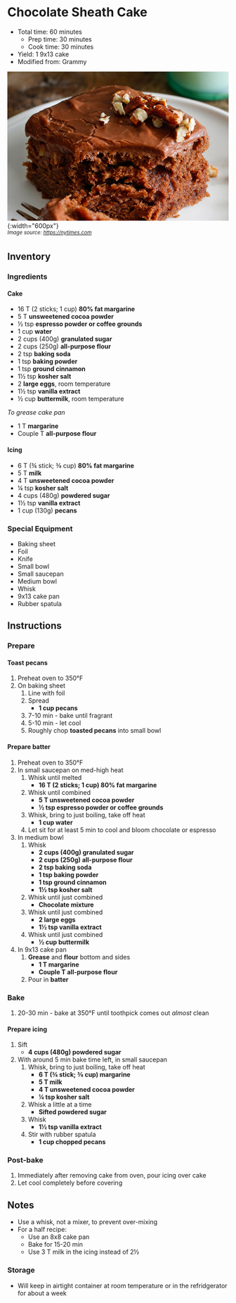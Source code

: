 # Chocolate Sheath Cake

- Total time: 60 minutes
    - Prep time: 30 minutes
    - Cook time: 30 minutes
- Yield: 1 9x13 cake
- Modified from: Grammy

![](./hero.jpg){:width="600px"}
<br />
_<sup>Image source: <https://nytimes.com></sup>_

## Inventory

### Ingredients

#### Cake

- 16 T (2 sticks; 1 cup) **80% fat margarine**
- 5 T **unsweetened cocoa powder**
- ½ tsp **espresso powder or coffee grounds**
- 1 cup **water**
- 2 cups (400g) **granulated sugar**
- 2 cups (250g) **all-purpose flour**
- 2 tsp **baking soda**
- 1 tsp **baking powder**
- 1 tsp **ground cinnamon**
- 1½ tsp **kosher salt**
- 2 **large eggs**, room temperature
- 1½ tsp **vanilla extract**
- ½ cup **buttermilk**, room temperature

_To grease cake pan_

- 1 T **margarine**
- Couple T **all-purpose flour**

#### Icing

- 6 T (¾ stick; ⅜ cup) **80% fat margarine**
- 5 T **milk**
- 4 T **unsweetened cocoa powder**
- ¼ tsp **kosher salt**
- 4 cups (480g) **powdered sugar**
- 1½ tsp **vanilla extract**
- 1 cup (130g) **pecans**

### Special Equipment

- Baking sheet
- Foil
- Knife
- Small bowl
- Small saucepan
- Medium bowl
- Whisk
- 9x13 cake pan
- Rubber spatula

## Instructions

### Prepare

#### Toast pecans

1. Preheat oven to 350°F
1. On baking sheet
    1. Line with foil
    1. Spread
        - **1 cup pecans**
    1. 7-10 min - bake until fragrant
    1. 5-10 min - let cool
    1. Roughly chop **toasted pecans** into small bowl

#### Prepare batter

1. Preheat oven to 350°F
1. In small saucepan on med-high heat
    1. Whisk until melted
        - **16 T (2 sticks; 1 cup) 80% fat margarine**
    1. Whisk until combined
        - **5 T unsweetened cocoa powder**
        - **½ tsp espresso powder or coffee grounds**
    1. Whisk, bring to just boiling, take off heat
        - **1 cup water**
    1. Let sit for at least 5 min to cool and bloom chocolate or espresso
1. In medium bowl
    1. Whisk
        - **2 cups (400g) granulated sugar**
        - **2 cups (250g) all-purpose flour**
        - **2 tsp baking soda**
        - **1 tsp baking powder**
        - **1 tsp ground cinnamon**
        - **1½ tsp kosher salt**
    1. Whisk until just combined
        - **Chocolate mixture**
    1. Whisk until just combined
        - **2 large eggs**
        - **1½ tsp vanilla extract**
    1. Whisk until just combined
        - **½ cup buttermilk**
1. In 9x13 cake pan
    1. **Grease** and **flour** bottom and sides
        - **1 T margarine**
        - **Couple T all-purpose flour**
    1. Pour in **batter**

### Bake

1. 20-30 min - bake at 350°F until toothpick comes out _almost_ clean

#### Prepare icing

1. Sift
    - **4 cups (480g) powdered sugar**
1. With around 5 min bake time left, in small saucepan
    1. Whisk, bring to just boiling, take off heat
        - **6 T (¾ stick; ⅜ cup) margarine**
        - **5 T milk**
        - **4 T unsweetened cocoa powder**
        - **¼ tsp kosher salt**
    1. Whisk a little at a time
        - **Sifted powdered sugar**
    1. Whisk
        - **1½ tsp vanilla extract**
    1. Stir with rubber spatula
        - **1 cup chopped pecans**

### Post-bake

1. Immediately after removing cake from oven, pour icing over cake
1. Let cool completely before covering

## Notes

- Use a whisk, not a mixer, to prevent over-mixing
- For a half recipe:
    - Use an 8x8 cake pan
    - Bake for 15-20 min
    - Use 3 T milk in the icing instead of 2½

### Storage

- Will keep in airtight container at room temperature or in the refridgerator for about a week
